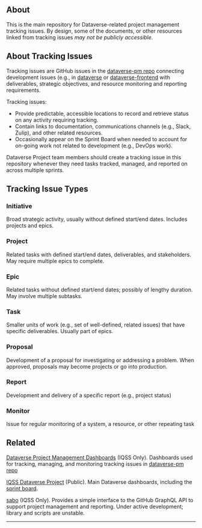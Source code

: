 ## About
This is the main repository for Dataverse-related project management tracking issues. By design, some of the documents, or other resources linked from tracking issues _may not be publicly accessible_.

## About Tracking Issues
Tracking issues are GitHub issues in the [dataverse-pm repo](https://github.com/IQSS/dataverse-pm) connecting development issues (e.g., in [dataverse](https://github.com/IQSS/dataverse) 
or [dataverse-frontend](https://github.com/IQSS/dataverse-frontend) with deliverables, strategic objectives, and resource monitoring and reporting requirements.

Tracking issues:
- Provide predictable, accessible locations to record and retrieve status on any activity requiring tracking.
- Contain links to documentation, communications channels (e.g., Slack, Zulip), and other related resources.
- Occasionally appear on the Sprint Board when needed to account for on-going work not related to development (e.g., DevOps work). 

Dataverse Project team members should create a tracking issue in this repository whenever they need tasks tracked, managed, and reported on across multiple sprints.

## Tracking Issue Types
### Initiative
Broad strategic activity, usually without defined start/end dates. Includes projects and epics. 
### Project
Related tasks with defined start/end dates, deliverables, and stakeholders. May require multiple epics to complete.
### Epic
Related tasks without defined start/end dates; possibly of lengthy duration. May involve multiple subtasks. 
### Task
Smaller units of work (e.g., set of well-defined, related issues) that have specific deliverables. Usually part of epics.
### Proposal
Development of a proposal for investigating or addressing a problem. When approved, proposals may become projects or go into production. 
### Report
Development and delivery of a specific report (e.g., project status)
### Monitor
Issue for regular monitoring of a system, a resource, or other repeating task 

## Related
[Dataverse Project Management Dashboards](https://github.com/orgs/IQSS/projects/32) (IQSS Only). Dashboards used for tracking, managing, and monitoring tracking issues in [dataverse-pm repo](https://github.com/IQSS/dataverse-pm)

[IQSS Dataverse Project](https://github.com/orgs/IQSS/projects/34) (Public). Main Dataverse dashboards, including the [sprint board](https://github.com/orgs/IQSS/projects/34).

[sabo](https://github.com/IQSS/sabo) (IQSS Only). Provides a simple interface to the GitHub GraphQL API to support project management and reporting. Under active development; library and scripts are unstable.




---
